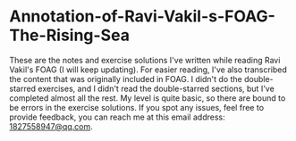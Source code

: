 # Annotation-of-Ravi-Vakil-s-FOAG-The-Rising-Sea
These are the notes and exercise solutions I've written while reading Ravi Vakil's FOAG (I will keep updating). For easier reading, I've also transcribed the content that was originally included in FOAG. I didn't do the double-starred exercises, and I didn't read the double-starred sections, but I've completed almost all the rest. My level is quite basic, so there are bound to be errors in the exercise solutions. If you spot any issues, feel free to provide feedback, you can reach me at this email address: 1827558947@qq.com.


